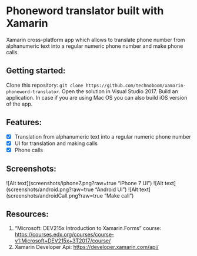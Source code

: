 # Phoneword translator built with Xamarin
Xamarin cross-platform app which allows to translate phone number from alphanumeric text into a regular numeric phone number and make phone calls.

## Getting started:
Clone this repository: `git clone https://github.com/technoboom/xamarin-phoneword-translator`.
Open the solution in Visual Studio 2017.
Build an application.
In case if you are using Mac OS you can also build iOS version of the app.

## Features:
- [x] Translation from alphanumeric text into a regular numeric phone number
- [x] UI for translation and making calls
- [x] Phone calls

## Screenshots:
![Alt text](screenshots/iphone7.png?raw=true “iPhone 7 UI”)
![Alt text](screenshots/android.png?raw=true “Android UI”)
![Alt text](screenshots/androidCall.png?raw=true “Make call”)

## Resources:

1. “Microsoft: DEV215x Introduction to Xamarin.Forms” course: https://courses.edx.org/courses/course-v1:Microsoft+DEV215x+3T2017/course/
2. Xamarin Developer Api: https://developer.xamarin.com/api/
